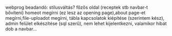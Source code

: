 webprog beadandó: stílusváltás? főzős oldal (receptek stb navbar-t bővíteni)
homeot megírni (ez lesz az opening page),about page-et megírni,file-uploadot megírni, tábla kapcsolatok kiépítése (szerintem kész),
admin felület elkészítése (sql szerű), nem lehet kijelentkezni, valamikor hibát dob a navbar...